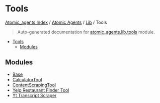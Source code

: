 # Tools

[Atomic_agents Index](../../../README.md#atomic_agents-index) / [Atomic Agents](../../index.md#atomic-agents) / [Lib](../index.md#lib) / Tools

> Auto-generated documentation for [atomic_agents.lib.tools](../../../../../atomic_agents/lib/tools/__init__.py) module.

- [Tools](#tools)
  - [Modules](#modules)

## Modules

- [Base](./base.md)
- [CalculatorTool](./calculator_tool.md)
- [ContentScrapingTool](./content_scraping_tool.md)
- [Yelp Restaurant Finder Tool](./yelp_restaurant_finder_tool.md)
- [Yt Transcript Scraper](./yt_transcript_scraper_tool.md)